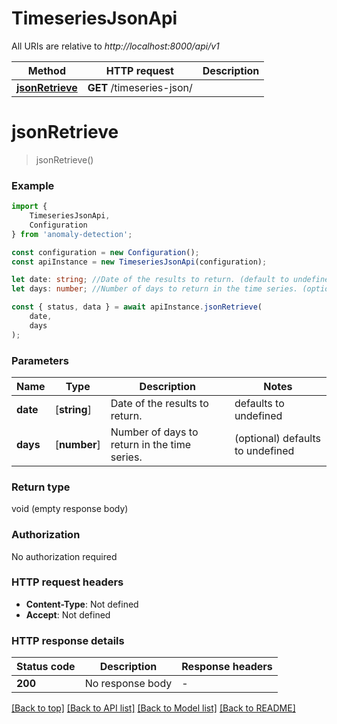 # TimeseriesJsonApi

All URIs are relative to *http://localhost:8000/api/v1*

|Method | HTTP request | Description|
|------------- | ------------- | -------------|
|[**jsonRetrieve**](#jsonretrieve) | **GET** /timeseries-json/ | |

# **jsonRetrieve**
> jsonRetrieve()


### Example

```typescript
import {
    TimeseriesJsonApi,
    Configuration
} from 'anomaly-detection';

const configuration = new Configuration();
const apiInstance = new TimeseriesJsonApi(configuration);

let date: string; //Date of the results to return. (default to undefined)
let days: number; //Number of days to return in the time series. (optional) (default to undefined)

const { status, data } = await apiInstance.jsonRetrieve(
    date,
    days
);
```

### Parameters

|Name | Type | Description  | Notes|
|------------- | ------------- | ------------- | -------------|
| **date** | [**string**] | Date of the results to return. | defaults to undefined|
| **days** | [**number**] | Number of days to return in the time series. | (optional) defaults to undefined|


### Return type

void (empty response body)

### Authorization

No authorization required

### HTTP request headers

 - **Content-Type**: Not defined
 - **Accept**: Not defined


### HTTP response details
| Status code | Description | Response headers |
|-------------|-------------|------------------|
|**200** | No response body |  -  |

[[Back to top]](#) [[Back to API list]](../README.md#documentation-for-api-endpoints) [[Back to Model list]](../README.md#documentation-for-models) [[Back to README]](../README.md)

